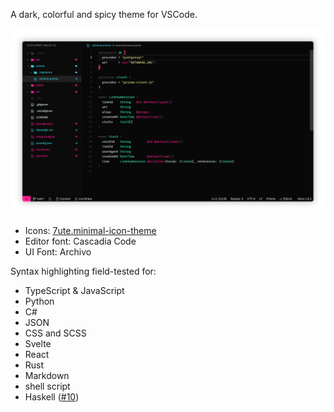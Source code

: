 A dark, colorful and spicy theme for VSCode.

![Screenshot](./screenshot.png)

- Icons: [7ute.minimal-icon-theme](https://marketplace.visualstudio.com/items?itemName=7ute.minimal-icon-theme)
- Editor font: Cascadia Code
- UI Font: Archivo

Syntax highlighting field-tested for:

 - TypeScript & JavaScript
 - Python
 - C#
 - JSON
 - CSS and SCSS
 - Svelte
 - React
 - Rust
 - Markdown
 - shell script
 - Haskell ([#10](https://github.com/mausworks/mausworks-theme-vscode/issues/10))
